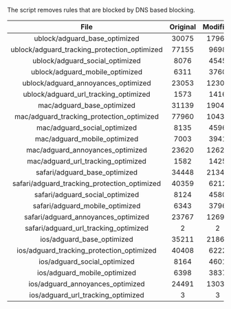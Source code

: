 The script removes rules that are blocked by DNS based blocking.


| File | Original | Modified |
|:----:|:-----:|:-----:|
| ublock/adguard_base_optimized | 30075 | 17969 |
| ublock/adguard_tracking_protection_optimized | 77155 | 9698 |
| ublock/adguard_social_optimized | 8076 | 4545 |
| ublock/adguard_mobile_optimized | 6311 | 3760 |
| ublock/adguard_annoyances_optimized | 23053 | 12308 |
| ublock/adguard_url_tracking_optimized | 1573 | 1416 |
| mac/adguard_base_optimized | 31139 | 19043 |
| mac/adguard_tracking_protection_optimized | 77960 | 10434 |
| mac/adguard_social_optimized | 8135 | 4596 |
| mac/adguard_mobile_optimized | 7003 | 3941 |
| mac/adguard_annoyances_optimized | 23620 | 12622 |
| mac/adguard_url_tracking_optimized | 1582 | 1425 |
| safari/adguard_base_optimized | 34448 | 21349 |
| safari/adguard_tracking_protection_optimized | 40359 | 6212 |
| safari/adguard_social_optimized | 8124 | 4580 |
| safari/adguard_mobile_optimized | 6343 | 3796 |
| safari/adguard_annoyances_optimized | 23767 | 12691 |
| safari/adguard_url_tracking_optimized | 2 | 2 |
| ios/adguard_base_optimized | 35211 | 21862 |
| ios/adguard_tracking_protection_optimized | 40408 | 6222 |
| ios/adguard_social_optimized | 8164 | 4601 |
| ios/adguard_mobile_optimized | 6398 | 3837 |
| ios/adguard_annoyances_optimized | 24491 | 13031 |
| ios/adguard_url_tracking_optimized | 3 | 3 |